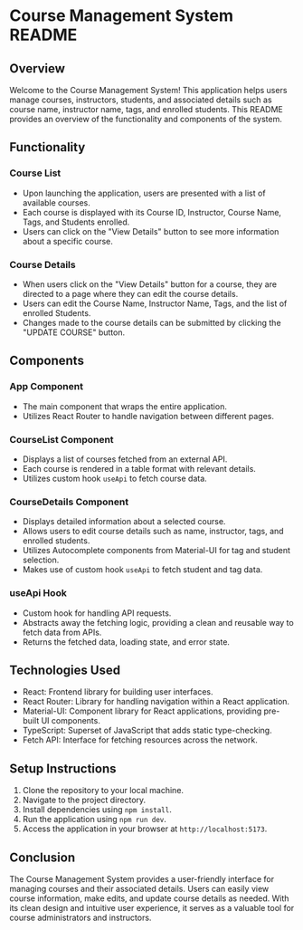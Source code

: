 # Course Management System README

## Overview

Welcome to the Course Management System! This application helps users manage courses, instructors, students, and associated details such as course name, instructor name, tags, and enrolled students. This README provides an overview of the functionality and components of the system.

## Functionality

### Course List

- Upon launching the application, users are presented with a list of available courses.
- Each course is displayed with its Course ID, Instructor, Course Name, Tags, and Students enrolled.
- Users can click on the "View Details" button to see more information about a specific course.

### Course Details

- When users click on the "View Details" button for a course, they are directed to a page where they can edit the course details.
- Users can edit the Course Name, Instructor Name, Tags, and the list of enrolled Students.
- Changes made to the course details can be submitted by clicking the "UPDATE COURSE" button.

## Components

### App Component

- The main component that wraps the entire application.
- Utilizes React Router to handle navigation between different pages.

### CourseList Component

- Displays a list of courses fetched from an external API.
- Each course is rendered in a table format with relevant details.
- Utilizes custom hook `useApi` to fetch course data.

### CourseDetails Component

- Displays detailed information about a selected course.
- Allows users to edit course details such as name, instructor, tags, and enrolled students.
- Utilizes Autocomplete components from Material-UI for tag and student selection.
- Makes use of custom hook `useApi` to fetch student and tag data.

### useApi Hook

- Custom hook for handling API requests.
- Abstracts away the fetching logic, providing a clean and reusable way to fetch data from APIs.
- Returns the fetched data, loading state, and error state.

## Technologies Used

- React: Frontend library for building user interfaces.
- React Router: Library for handling navigation within a React application.
- Material-UI: Component library for React applications, providing pre-built UI components.
- TypeScript: Superset of JavaScript that adds static type-checking.
- Fetch API: Interface for fetching resources across the network.

## Setup Instructions

1. Clone the repository to your local machine.
2. Navigate to the project directory.
3. Install dependencies using `npm install`.
4. Run the application using `npm run dev`.
5. Access the application in your browser at `http://localhost:5173`.

## Conclusion

The Course Management System provides a user-friendly interface for managing courses and their associated details. Users can easily view course information, make edits, and update course details as needed. With its clean design and intuitive user experience, it serves as a valuable tool for course administrators and instructors.
